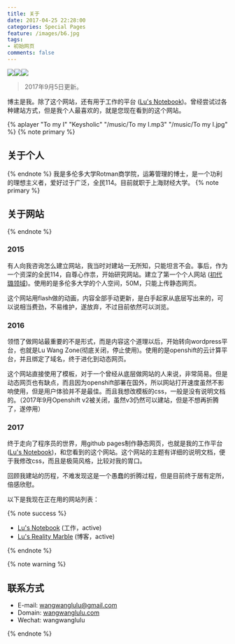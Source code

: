 ```yaml
---
title: 关于
date: 2017-04-25 22:28:00
categories: Special Pages
feature: /images/b6.jpg
tags:
- 初始网页
comments: false
---
```

<img src="/images/b4.jpg" class="img-3bio" /><img src="/images/b2.jpg" class="img-3bio" /><img src="/images/b6.jpg" class="img-3bio" />

<blockquote class="blockquote-center">2017年9月5日更新。</blockquote>

博主是我。除了这个网站，还有用于工作的平台 ([Lu's Notebook](http://wangwanglulu.com))。曾经尝试过各种建站方式，但是我个人最喜欢的，就是您现在看到的这个网站。  

<!-- more -->
{% aplayer "To my I" "Keysholic" "/music/To my I.mp3" "/music/To my I.jpg" %}
{% note primary %} 
## 关于个人
{% endnote %}
我是多伦多大学Rotman商学院，运筹管理的博士，是一个功利的理想主义者，爱好过于广泛，全民114。目前就职于上海财经大学。
{% note primary %}
## 关于网站
{% endnote %}
### 2015
有人向我咨询怎么建立网站，我当时对建站一无所知，只能坦言不会。事后，作为一个资深的全民114，自尊心作祟，开始研究网站。建立了第一个个人网站 ([初代璐领域](http://individual.utoronto.ca/luwang/))。使用的是多伦多大学的个人空间，50M，只能上传静态网页。

这个网站用flash做的动画，内容全部手动更新，是白手起家从底层写出来的，可以说相当费劲，不易维护，遂放弃，不过目前依然可以浏览。

### 2016
领悟了做网站最重要的不是形式，而是内容这个道理以后，开始转向wordpress平台，也就是Lu Wang Zone(彻底关闭，停止使用)。使用的是openshift的云计算平台，并且绑定了域名，终于进化到动态网页。

这个网站直接使用了模板，对于一个曾经从底层做网站的人来说，非常简易。但是动态网页也有缺点，而且因为openshift部署在国外，所以网站打开速度虽然不影响使用，但是用户体验并不是最佳。而且我想改模板的css，一般是没有说明文档的。（2017年9月Openshift v2被关闭，虽然v3仍然可以建站，但是不想再折腾了，遂停用）

### 2017
终于走向了程序员的世界，用github pages制作静态网页，也就是我的工作平台 ([Lu's Notebook](http://wangwanglulu.com))，和您看到的这个网站。这个网站的主题有详细的说明文档，便于我修改css，而且是极简风格，比较对我的胃口。

回顾我建站的历程，不难发现这是一个愚蠢的折腾过程，但是目前终于居有定所，倍感欣慰。

以下是我现在正在用的网站列表：

{% note success %} 

-  [Lu's Notebook](http://wangwanglulu.com) (工作，active)
-  [Lu's Reality Marble](http://dearlu.wang) (博客，active)

{% endnote %}

{% note warning %} 
## 联系方式 

-  E-mail: wangwanglulu@gmail.com
-  Domain: [wangwanglulu.com](http://dearlu.wang)
-  Wechat: wangwanglulu

{% endnote %}
